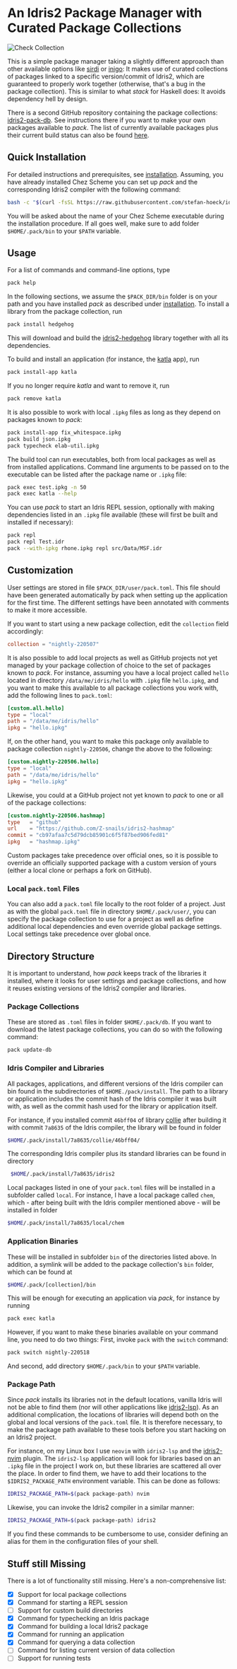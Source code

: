 # An Idris2 Package Manager with Curated Package Collections

![Check Collection](https://github.com/stefan-hoeck/idris2-pack-db/actions/workflows/ci-db.yml/badge.svg)

This is a simple package manager taking a slightly different
approach than other available options like
[sirdi](https://github.com/eayus/sirdi) or
[inigo](https://github.com/idris-community/inigo): It makes use
of curated collections of packages linked to a specific version/commit
of Idris2, which are guaranteed to properly work together (otherwise,
that's a bug in the package collection). This is similar to what
*stack* for Haskell does: It avoids dependency hell by design.

There is a second GitHub repository containing the package collections:
[idris2-pack-db](https://github.com/stefan-hoeck/idris2-pack-db).
See instructions there if you want to make your own packages
available to *pack*. The list of currently available packages plus
their current build status can also be found
[here](https://github.com/stefan-hoeck/idris2-pack-db/blob/main/STATUS.md).

## Quick Installation

For detailed instructions and prerequisites, see [installation](INSTALL.md).
Assuming, you have already installed Chez Scheme
you can set up *pack* and the corresponding Idris2
compiler with the following command:

```sh
bash -c "$(curl -fsSL https://raw.githubusercontent.com/stefan-hoeck/idris2-pack/main/install.bash)"
```

You will be asked about the name of your Chez Scheme executable during
the installation procedure. If all goes well, make sure to add
folder `$HOME/.pack/bin` to your `$PATH` variable.

## Usage

For a list of commands and command-line options, type

```sh
pack help
```

In the following sections, we assume the `$PACK_DIR/bin` folder
is on your path and you have installed
*pack* as described under [installation](INSTALL.md).
To install a library from the package collection, run

```sh
pack install hedgehog
```

This will download and build the
[idris2-hedgehog](https://github.com/stefan-hoeck/idris2-hedgehog)
library together with all its dependencies.

To build and install an application (for instance, the
[katla](https://github.com/idris-community/katla) app),
run

```sh
pack install-app katla
```

If you no longer require *katla* and want to remove it, run

```sh
pack remove katla
```

It is also possible to work with local `.ipkg` files as long
as they depend on packages known to *pack*:

```sh
pack install-app fix_whitespace.ipkg
pack build json.ipkg
pack typecheck elab-util.ipkg
```

The build tool can run executables, both from local
packages as well as from installed applications. Command
line arguments to be passed on to the executable can be
listed after the package name or `.ipkg` file:

```sh
pack exec test.ipkg -n 50
pack exec katla --help
```

You can use *pack* to start an Idris REPL session, optionally
with making dependencies listed in an `.ipkg` file available
(these will first be built and installed if necessary):

```sh
pack repl
pack repl Test.idr
pack --with-ipkg rhone.ipkg repl src/Data/MSF.idr
```

## Customization

User settings are stored in file `$PACK_DIR/user/pack.toml`.
This file should have been generated automatically by pack
when setting up the application for the first time. The
different settings have been annotated with comments to
make it more accessible.

If you want to start using a new package collection,
edit the `collection` field accordingly:

```toml
collection = "nightly-220507"
```

It is also possible to add local projects as well as GitHub
projects not yet managed by your package collection of choice
to the set of packages known to *pack*. For instance, assuming you
have a local project called `hello` located in directory
`/data/me/idris/hello` with `.ipkg` file `hello.ipkg`,
and you want to make this available to all package collections
you work with, add the following lines to `pack.toml`:

```toml
[custom.all.hello]
type = "local"
path = "/data/me/idris/hello"
ipkg = "hello.ipkg"
```

If, on the other hand, you want to make this package only available
to package collection `nightly-220506`, change the above to the
following:

```toml
[custom.nightly-220506.hello]
type = "local"
path = "/data/me/idris/hello"
ipkg = "hello.ipkg"
```

Likewise, you could at a GitHub project not yet known to *pack*
to one or all of the package collections:

```toml
[custom.nightly-220506.hashmap]
type   = "github"
url    = "https://github.com/Z-snails/idris2-hashmap"
commit = "cb97afaa7c5d79dcb85901c6f5f87bed906fed81"
ipkg   = "hashmap.ipkg"
```

Custom packages take precedence over official ones, so it is
possible to override an officially supported package with
a custom version of yours (either a local clone or perhaps
a fork on GitHub).

### Local `pack.toml` Files

You can also add a `pack.toml` file locally to the root folder
of a project. Just as with the global `pack.toml` file in directory
`$HOME/.pack/user/`, you can specify the package collection to
use for a project as well as define additional local dependencies
and even override global package settings. Local settings take
precedence over global once.

## Directory Structure

It is important to understand, how *pack* keeps track of the
libraries it installed, where it looks for user settings
and package collections, and how it reuses existing
versions of the Idris2 compiler and libraries.

### Package Collections

These are stored as `.toml` files in folder `$HOME/.pack/db`.
If you want to download the latest package collections, you
can do so with the following command:

```sh
pack update-db
```

### Idris Compiler and Libraries

All packages, applications, and different versions of the Idris
compiler can bin found in the subdirectories of
`$HOME./pack/install`. The path to a library or application
includes the commit hash of the Idris compiler it was built with,
as well as the commit hash used for the library or application itself.

For instance, if you installed commit `46bff04` of library
[collie](https://github.com/ohad/collie) after building it
with commit `7a8635` of the Idris compiler, the library will
be found in folder

```sh
$HOME/.pack/install/7a8635/collie/46bff04/
```

The corresponding Idris compiler plus its standard libraries
can be found in directory

```sh
 $HOME/.pack/install/7a8635/idris2
```

Local packages listed in one of your `pack.toml` files will
be installed in a subfolder called `local`. For instance,
I have a local package called `chem`, which - after being
built with the Idris compiler mentioned above - will
be installed in folder

```sh
$HOME/.pack/install/7a8635/local/chem
```

### Application Binaries

These will be installed in subfolder `bin` of the directories
listed above. In addition, a symlink will be added to the
package collection's `bin` folder, which can be found at

```sh
$HOME/.pack/[collection]/bin
```

This will be enough for executing an application via *pack*,
for instance by running

```sh
pack exec katla
```

However, if you want to make these binaries available on your
command line, you need to do two things: First, invoke
`pack` with the `switch` command:

```sh
pack switch nightly-220518
```

And second, add directory `$HOME/.pack/bin` to your `$PATH`
variable.

### Package Path

Since *pack* installs its libraries not in the default locations,
vanilla Idris will not be able to find them (nor will other
applications like
[idris2-lsp](https://github.com/idris-community/idris2-lsp)).
As an additional complication, the locations of libraries
will depend both on the global and local versions of
the `pack.toml` file. It is therefore necessary, to make the
package path available to these tools before you start hacking
on an Idris2 project.

For instance, on my Linux box I use `neovim` with `idris2-lsp` and
the [idris2-nvim](https://github.com/ShinKage/idris2-nvim) plugin.
The `idris2-lsp` application will look for libraries based on
an `.ipkg` file in the project I work on, but these libraries
are scattered all over the place. In order to find them, we
have to add their locations to the `$IDRIS2_PACKAGE_PATH`
environment variable. This can be done as follows:

```sh
IDRIS2_PACKAGE_PATH=$(pack package-path) nvim
```

Likewise, you can invoke the Idris2 compiler in a similar
manner:

```sh
IDRIS2_PACKAGE_PATH=$(pack package-path) idris2
```

If you find these commands to be cumbersome to use, consider
defining an alias for them in the configuration files
of your shell.

## Stuff still Missing

There is a lot of functionality still missing. Here's a
non-comprehensive list:

- [x] Support for local package collections
- [x] Command for starting a REPL session
- [ ] Support for custom build directories
- [x] Command for typechecking an Idris package
- [x] Command for building a local Idris2 package
- [x] Command for running an application
- [x] Command for querying a data collection
- [ ] Command for listing current version of data collection
- [ ] Support for running tests
